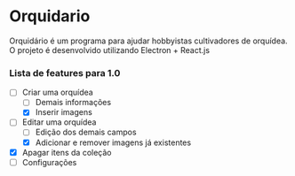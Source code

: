 # Orquidario

Orquidário é um programa para ajudar hobbyistas cultivadores de orquídea. O projeto é desenvolvido utilizando Electron + React.js

### Lista de features para 1.0

- [ ] Criar uma orquídea
    - [ ] Demais informações
    - [x] Inserir imagens
- [ ] Editar uma orquídea
    - [ ] Edição dos demais campos
    - [x] Adicionar e remover imagens já existentes
- [x] Apagar itens da coleção
- [ ] Configurações
